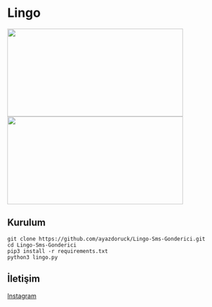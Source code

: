 # Lingo

<img src=https://ayazdoruck.github.io/Screenshot_20240809-021227_Termux.jpg height="200px" width="400px"/>
<img src=https://ayazdoruck.github.io/209442235-7069b8e7-b3f3-4b70-82cb-a86014836be0.png height="200px" width="400px"/>


<h2>Kurulum</h2>

```console
git clone https://github.com/ayazdoruck/Lingo-Sms-Gonderici.git
cd Lingo-Sms-Gonderici
pip3 install -r requirements.txt
python3 lingo.py
```

<h2>İletişim</h2>
<a href="https://instagram.com/ayazdoruck">Instagram</a>
<br>

